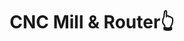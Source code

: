 ---
title : "CNC Mill & Router👆"
description: "AKA The Amazing Duet"
excerpt: "AKA The Amazing Duet"
date: false
lastmod: false
draft: false
weight: 6
images: []
url: "/machines/cncmachines/"

---